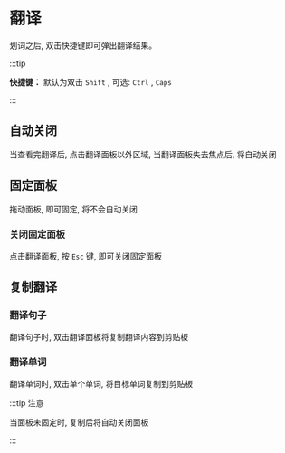 # 翻译

划词之后, 双击快捷键即可弹出翻译结果。

:::tip

**快捷键：** 默认为双击 `Shift` , 可选: `Ctrl` , `Caps`

:::

## 自动关闭

当查看完翻译后, 点击翻译面板以外区域, 当翻译面板失去焦点后, 将自动关闭

## 固定面板

拖动面板, 即可固定, 将不会自动关闭

### 关闭固定面板

点击翻译面板, 按 `Esc` 键, 即可关闭固定面板

## 复制翻译

### 翻译句子

翻译句子时, 双击翻译面板将复制翻译内容到剪贴板

### 翻译单词

翻译单词时, 双击单个单词, 将目标单词复制到剪贴板

:::tip 注意

当面板未固定时, 复制后将自动关闭面板

:::
